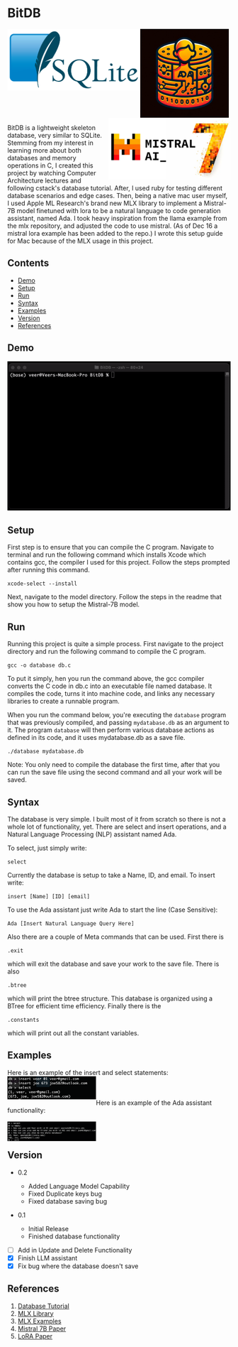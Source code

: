 # BitDB           

<img src="assets/images/sqlite.png" width="300" align="left"> <img src="assets/images/bitdb_logo.png" width="200" align="center"> <img src="assets/images/mistral.png" width="275" align="right">

BitDB is a lightweight skeleton database, very similar to SQLite. Stemming from my interest in learning more about both databases and memory operations in C, I created this project by watching Computer Architecture lectures and following cstack's database tutorial. After, I used ruby for testing different database scenarios and edge cases. Then, being a native mac user myself, I used Apple ML Research's brand new MLX library to implement a Mistral-7B model finetuned with lora to be a natural language to code generation assistant, named Ada. I took heavy inspiration from the llama example from the mlx repository, and adjusted the code to use mistral. (As of Dec 16 a mistral lora example has been added to the repo.) I wrote this setup guide for Mac because of the MLX usage in this project.

## Contents

* [Demo](#Demo)
* [Setup](#Setup)
* [Run](#Run)
* [Syntax](#Syntax)
* [Examples](#Examples)
* [Version](#Version)
* [References](#References)

## Demo
![Demo](assets/demo/demo.gif)

## Setup

First step is to ensure that you can compile the C program. Navigate to terminal and run the following command which installs Xcode which contains gcc, the compiler I used for this project. Follow the steps prompted after running this command.
```
xcode-select --install
```
Next, navigate to the model directory. Follow the steps in the readme that show you how to setup the Mistral-7B model.

## Run

Running this project is quite a simple process. First navigate to the project directory and run the following command to compile the C program.
```
gcc -o database db.c
```
To put it simply, hen you run the command above, the gcc compiler converts the C code in db.c into an executable file named database. It compiles the code, turns it into machine code, and links any necessary libraries to create a runnable program.

When you run the command below, you're executing the `database` program that was previously compiled, and passing `mydatabase.db` as an argument to it. The program `database` will then perform various database actions as defined in its code, and it uses mydatabase.db as a save file.

```
./database mydatabase.db
```

Note: You only need to compile the database the first time, after that you can run the save file using the second command and all your work will be saved.

## Syntax

The database is very simple. I built most of it from scratch so there is not a whole lot of functionality, yet. There are select and insert operations, and a Natural Language Processing (NLP) assistant named Ada.

To select, just simply write:
```
select
```
Currently the database is setup to take a Name, ID, and email. To insert write:
```
insert [Name] [ID] [email]
```

To use the Ada assistant just write Ada to start the line (Case Sensitive):
```
Ada [Insert Natural Language Query Here]
```

Also there are a couple of Meta commands that can be used. First there is 
```
.exit
```
which will exit the database and save your work to the save file. There is also
```
.btree
```
which will print the btree structure. This database is organized using a BTree for efficient time efficiency. Finally there is the
```
.constants
```
which will print out all the constant variables.

## Examples

Here is an example of the insert and select statements:<br>
<img src="assets/images/insert-example.png" width="200" align="left">
<br><br><br>Here is an example of the Ada assistant functionality:<br><br>
<img src="assets/images/ada-example.png" width="200" align="left"><br><br>

## Version

* 0.2
   * Added Language Model Capability
   * Fixed Duplicate keys bug
   * Fixed database saving bug

* 0.1
    * Initial Release
    * Finished database functionality<br>

- [ ] Add in Update and Delete Functionality
- [X] Finish LLM assistant
- [X] Fix bug where the database doesn't save

## References
1. [Database Tutorial](https://cstack.github.io/db_tutorial/)
2. [MLX Library](https://github.com/ml-explore/mlx)
3. [MLX Examples](https://github.com/ml-explore/mlx-examples)
4. [Mistral 7B Paper](https://arxiv.org/abs/2310.06825)
5. [LoRA Paper](https://arxiv.org/abs/2106.09685)


